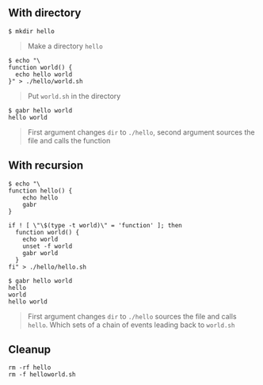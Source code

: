 

## With directory
```shell
$ mkdir hello
```
> Make a directory `hello`

```shell
$ echo "\
function world() {
  echo hello world
}" > ./hello/world.sh
```
> Put `world.sh` in the directory

```shell
$ gabr hello world
hello world
```
> First argument changes `dir` to `./hello`, second argument sources the file and calls the function

## With recursion
```shell
$ echo "\
function hello() {
    echo hello
    gabr
}

if ! [ \"\$(type -t world)\" = 'function' ]; then
  function world() {
    echo world
    unset -f world
    gabr world
  }
fi" > ./hello/hello.sh
```
```shell
$ gabr hello world
hello
world
hello world
```
> First argument changes `dir` to `./hello` sources the file and calls `hello`.
> Which sets of a chain of events leading back to `world.sh`

## Cleanup
```shell
rm -rf hello
rm -f helloworld.sh
```
